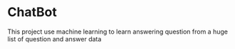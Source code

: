 # ChatBot
This project use machine learning to learn answering question from a huge list of question and answer data
